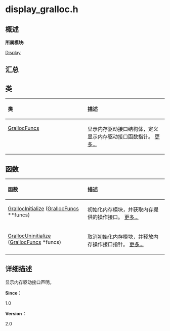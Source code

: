 # display\_gralloc.h<a name="ZH-CN_TOPIC_0000001290721032"></a>

## **概述**<a name="section1831419197083931"></a>

**所属模块:**

[Display](_display.md)

## **汇总**<a name="section1910295773083931"></a>

## 类<a name="nested-classes"></a>

<a name="table229546653083931"></a>
<table><thead align="left"><tr id="row1458383363083931"><th class="cellrowborder" valign="top" width="50%" id="mcps1.1.3.1.1"><p id="p1060223888083931"><a name="p1060223888083931"></a><a name="p1060223888083931"></a>类</p>
</th>
<th class="cellrowborder" valign="top" width="50%" id="mcps1.1.3.1.2"><p id="p383462394083931"><a name="p383462394083931"></a><a name="p383462394083931"></a>描述</p>
</th>
</tr>
</thead>
<tbody><tr id="row258368853083931"><td class="cellrowborder" valign="top" width="50%" headers="mcps1.1.3.1.1 "><p id="p1059520364083931"><a name="p1059520364083931"></a><a name="p1059520364083931"></a><a href="_gralloc_funcs.md">GrallocFuncs</a></p>
</td>
<td class="cellrowborder" valign="top" width="50%" headers="mcps1.1.3.1.2 "><p id="p1627369387083931"><a name="p1627369387083931"></a><a name="p1627369387083931"></a>显示内存驱动接口结构体，定义显示内存驱动接口函数指针。 <a href="_gralloc_funcs.md">更多...</a></p>
</td>
</tr>
</tbody>
</table>

## 函数<a name="func-members"></a>

<a name="table959194444083931"></a>
<table><thead align="left"><tr id="row236823436083931"><th class="cellrowborder" valign="top" width="50%" id="mcps1.1.3.1.1"><p id="p384152488083931"><a name="p384152488083931"></a><a name="p384152488083931"></a>函数</p>
</th>
<th class="cellrowborder" valign="top" width="50%" id="mcps1.1.3.1.2"><p id="p1683476473083931"><a name="p1683476473083931"></a><a name="p1683476473083931"></a>描述</p>
</th>
</tr>
</thead>
<tbody><tr id="row712912013083931"><td class="cellrowborder" valign="top" width="50%" headers="mcps1.1.3.1.1 "><p id="p220513549083931"><a name="p220513549083931"></a><a name="p220513549083931"></a><a href="_display.md#ga304347c32a67bf7b20ef5d2b5714e5fa">GrallocInitialize</a> (<a href="_gralloc_funcs.md">GrallocFuncs</a> **funcs)</p>
</td>
<td class="cellrowborder" valign="top" width="50%" headers="mcps1.1.3.1.2 "><p id="p2022326945083931"><a name="p2022326945083931"></a><a name="p2022326945083931"></a>初始化内存模块，并获取内存提供的操作接口。 <a href="_display.md#ga304347c32a67bf7b20ef5d2b5714e5fa">更多...</a></p>
</td>
</tr>
<tr id="row979169943083931"><td class="cellrowborder" valign="top" width="50%" headers="mcps1.1.3.1.1 "><p id="p1201745249083931"><a name="p1201745249083931"></a><a name="p1201745249083931"></a><a href="_display.md#ga8842b25f91c247606048ab2d5cdb338f">GrallocUninitialize</a> (<a href="_gralloc_funcs.md">GrallocFuncs</a> *funcs)</p>
</td>
<td class="cellrowborder" valign="top" width="50%" headers="mcps1.1.3.1.2 "><p id="p406767323083931"><a name="p406767323083931"></a><a name="p406767323083931"></a>取消初始化内存模块，并释放内存操作接口指针。 <a href="_display.md#ga8842b25f91c247606048ab2d5cdb338f">更多...</a></p>
</td>
</tr>
</tbody>
</table>

## **详细描述**<a name="section104132897083931"></a>

显示内存驱动接口声明。

**Since：**

1.0

**Version：**

2.0

